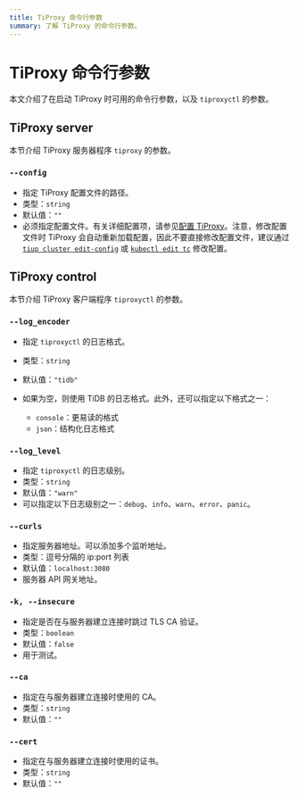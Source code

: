 ```yaml
---
title: TiProxy 命令行参数
summary: 了解 TiProxy 的命令行参数。
---
```


# TiProxy 命令行参数

本文介绍了在启动 TiProxy 时可用的命令行参数，以及 `tiproxyctl` 的参数。

## TiProxy server

本节介绍 TiProxy 服务器程序 `tiproxy` 的参数。

### `--config`

+ 指定 TiProxy 配置文件的路径。
+ 类型：`string`
+ 默认值：`""`
+ 必须指定配置文件。有关详细配置项，请参见[配置 TiProxy](/tiproxy/tiproxy-configuration.md)。注意，修改配置文件时 TiProxy 会自动重新加载配置，因此不要直接修改配置文件，建议通过 [`tiup cluster edit-config`](/tiup/tiup-component-cluster-edit-config.md) 或 [`kubectl edit tc`](https://docs.pingcap.com/zh/tidb-in-kubernetes/dev/modify-tidb-configuration) 修改配置。

## TiProxy control

本节介绍 TiProxy 客户端程序 `tiproxyctl` 的参数。

### `--log_encoder`

+ 指定 `tiproxyctl` 的日志格式。
+ 类型：`string`
+ 默认值：`"tidb"`
+ 如果为空，则使用 TiDB 的日志格式。此外，还可以指定以下格式之一：

    - `console`：更易读的格式
    - `json`：结构化日志格式

### `--log_level`

+ 指定 `tiproxyctl` 的日志级别。
+ 类型：`string`
+ 默认值：`"warn"`
+ 可以指定以下日志级别之一：`debug`、`info`、`warn`、`error`、`panic`。

### `--curls`

+ 指定服务器地址。可以添加多个监听地址。
+ 类型：逗号分隔的 ip:port 列表
+ 默认值：`localhost:3080`
+ 服务器 API 网关地址。

### `-k, --insecure`

+ 指定是否在与服务器建立连接时跳过 TLS CA 验证。
+ 类型：`boolean`
+ 默认值：`false`
+ 用于测试。

### `--ca`

+ 指定在与服务器建立连接时使用的 CA。
+ 类型：`string`
+ 默认值：`""`

### `--cert`

+ 指定在与服务器建立连接时使用的证书。
+ 类型：`string`
+ 默认值：`""`

